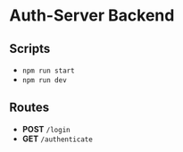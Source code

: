 # Auth-Server Backend

## Scripts
- `npm run start`
- `npm run dev`

## Routes
- **POST** `/login`
- **GET** `/authenticate`
